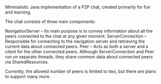 Minimalistic Java implementation of a P2P chat, created primarily for fun and learning.

The chat consists of three main components:

NavigationServer – Its main purpose is to convey information about all the peers connected to the chat at any given moment.
ServerConnection – Responsible for connecting to the navigation server and retrieving the current data about connected peers.
Peer – Acts as both a server and a client for the other connected peers.
Although ServerConnection and Peer run on separate threads, they share common data about connected peers via SharedResources.

Currently, the allowed number of peers is limited to two, but there are plans to support many more.

